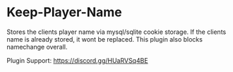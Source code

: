# Keep-Player-Name
Stores the clients player name via mysql/sqlite cookie storage. If the clients name is already stored, it wont be replaced. This plugin also blocks namechange overall.

Plugin Support: https://discord.gg/HUaRVSq4BE
